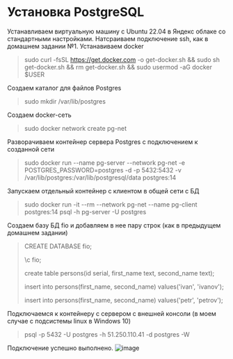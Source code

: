 # Установка PostgreSQL

Устанавливаем виртуальную машину с Ubuntu 22.04 в Яндекс облаке со стандартными настройками. Натсраиваем подключение ssh, как в домашнем задании №1. Устанавиваем docker
> sudo curl -fsSL https://get.docker.com -o get-docker.sh && sudo sh get-docker.sh && rm get-docker.sh && sudo usermod -aG docker $USER

Создаем каталог для файлов Postgres
> sudo mkdir /var/lib/postgres

Создаем docker-сеть
> sudo docker network create pg-net

Разворачиваем контейнер сервера Postgres с подключением к созданной сети
> sudo docker run --name pg-server --network pg-net -e POSTGRES_PASSWORD=postgres -d -p 5432:5432 -v /var/lib/postgres:/var/lib/postgresql/data postgres:14

Запускаем отдельный контейнер с клиентом в общей сети с БД
> sudo docker run -it --rm --network pg-net --name pg-client postgres:14 psql -h pg-server -U postgres

Создаем базу БД fio и добавляем в нее пару строк (как в предыдущем домашнем задании)
> CREATE DATABASE fio;
>
> \c fio;
>
> create table persons(id serial, first_name text, second_name text);
>
> insert into persons(first_name, second_name) values('ivan', 'ivanov');
> 
> insert into persons(first_name, second_name) values('petr', 'petrov');

Подключаемся к контейнеру с сервером с внешней консоли (в моем случае с подсистемы linux в Windows 10)
> psql -p 5432 -U postgres -h 51.250.110.41 -d postgres -W

Подключение успешно выполнено.
![image](https://user-images.githubusercontent.com/116566498/198812501-10b86c7d-c961-4e29-b133-e6c79aacd636.png)
